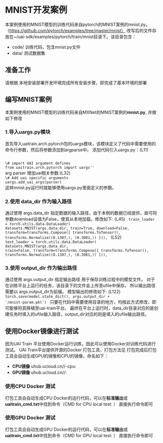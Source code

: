 

# MNIST开发案例
本案例使用的MNIST模型的训练代码来自pytorch的MNIST案例的mnist.py。（https://github.com/pytorch/examples/tree/master/mnist）
改写后的文件存放在~/uai-sdk/examples/pytorch/train/mnist目录下。该目录包含：

  * code/ 训练代码，包含mnist.py文件
  * data/ 测试数据集

## 准备工作
请根据 本地安装部署开发环境[](uai-train/guide/pytorch/local)完成所有安装步骤，即完成了基本环境的部署 

## 编写MNIST案例
本案例使用的MNIST模型的训练代码来自MXNet的MNIST案例的**mnist.py**, 并做如下修改 

### 1.导入uargs.py模块

首先导入uaitrain.arch.pytorch包的uargs模块，该模块定义了代码中需要使用的命令行参数，然后将参数添加到argparse中。
添加代码引入uargs.py：(L11)

<code>
\# import UAI argument defines
from uaitrain.arch.pytorch import uargs''
</code>
arg parser 增加uai相关参数:(L32)

<code>
\# Add uai specific arguments
uargs.add_uai_args(parser)
</code>
这样mnist.py运行时就能够使用uargs.py里面定义的参数。

### 2.使用 data_dir 作为输入路径
通过使用 args.data\_dir 指定数据的输入路径，由于本例的数据已经提供，故可将参数download设值为False，使其从本地加载。修改如下: 
(L45)
<code>
train_loader = torch.utils.data.DataLoader(
    datasets.MNIST(args.data_dir, train=True, download=False,
                   transform=transforms.Compose([
                       transforms.ToTensor(),
                       transforms.Normalize((0.1307,), (0.3081,))
                   ])),
</code>
(L52)
<code>
test_loader = torch.utils.data.DataLoader(
    datasets.MNIST(args.data_dir, train=False, transform=transforms.Compose([
                       transforms.ToTensor(),
                       transforms.Normalize((0.1307,), (0.3081,))
                   ])),
</code>

### 3.使用 output_dir 作为输出路径
通过使用 args.output\_dir 指定输出路径 用于保存训练过程中的模型文件。 对于在训练平台上运行的任务，该目录下的文件会上传至ufile中保存。
所以输出路径需要以 args.output\_dir为前缀。
模型输出的修改如下:
(L122)
<code>
torch.save(model.state_dict(), args.output_dir + '/mnist-param.pkl')
</code>
只要在代码中需要使用目录的地方，均按此方式修改，即可能够将其移植至uai-train平台。
最终在平台上运行时，data\_dir目录对应的是创建任务时填入的ufile输入路径，output\_dir对应的则是填入的ufile输出路径。

## 使用Docker镜像进行测试
因为UAI Train 平台使用Docker运行训练，因此可以使用Docker对训练代码进行测试。
UAI Train平台提供开源的Docker 打包工具，打包方法见[](uai-train/guide/pytorch/packing) 
打包完成后打包工具会自动生成GPU的镜像和CPU的镜像，命名如下：

  * **CPU镜像** uhub.ucloud.cn/<uhub-bucket>/<user-def-name>-cpu:<usr-def-tag>
  * **GPU镜像** uhub.ucloud.cn/<uhub-bucket>/<user-def-name>:<usr-def-tag>

### 使用CPU Docker 测试
打包工具会自动生成CPU Docker的运行代码，可以在**标准输出**或**uaitrain\_cmd.txt**中找到命令（CMD for CPU local test: <docker run cmd> ）
直接执行命令即可

### 使用GPU Docker 测试
打包工具会自动生成GPU Docker的运行代码，可以在**标准输出**或**uaitrain\_cmd.txt**中找到命令（CMD for GPU local test: <docker run cmd> ）
直接执行命令即可

